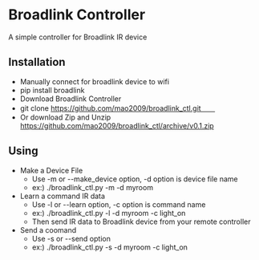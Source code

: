 # Broadlink Controller
A simple  controller for Broadlink IR device

## Installation
+ Manually connect for broadlink device to wifi
+ pip install broadlink
+ Download Broadlink Controller 
+ git clone https://github.com/mao2009/broadlink_ctl.git　　
+ Or download Zip and Unzip
   https://github.com/mao2009/broadlink_ctl/archive/v0.1.zip
  
  
 ## Using
 + Make a Device File    
      + Use -m or --make_device option, -d option is device file name
      + ex:) ./broadlink_ctl.py -m -d myroom
 + Learn a command IR data
      + Use -l or --learn option, -c option is command name
      + ex:) ./broadlink_ctl.py -l -d myroom -c light_on
      + Then send IR data to Broadlink device from your remote controller 
 + Send a coomand
      + Use -s or --send option 
      + ex:) ./broadlink_ctl.py -s -d myroom -c light_on
 
